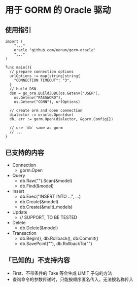 # 用于 GORM 的 Oracle 驱动

## 使用指引

```golang
import (
	"..."
	oracle "github.com/uonun/gorm-oracle"
	"..."
)

func main(){
  // prepare connection options
  urlOptions := map[string]string{
    "CONNECTION TIMEOUT": "3",
  }
  // build DSN
  dsn = go_ora.BuildJDBC(os.Getenv("USER"), 
    os.Getenv("PASSWORD"), 
    os.Getenv("CONN"), urlOptions)

  // create orm and open connection
  dialector := oracle.Open(dsn)
  db, err := gorm.Open(dialector, &gorm.Config{})

  // use `db` same as gorm
  // ...
}
```

## 已支持的内容

- Connection
  - gorm.Open
- Query
  - db.Raw("").Scan(&model)
  - db.Find(&model)
- Insert
  - db.Exec("INSERT INTO ...", ...)
  - db.Create(&model)
  - db.Create(&multi_models)
- Update
  - // SUPPORT, TO BE TESTED
- Delete
  - db.Delete(&model)
- Transaction
  - db.Begin(), db.Rollback(), db.Commit()
  - db.SavePoint(""), db.RollbackTo("")

## 「已知的」不支持内容

- First、不带条件的 Take 等会生成 LIMIT 子句的方法
- 查询命令的参数传递时，只能按顺序匿名传入，无法按名称传入
